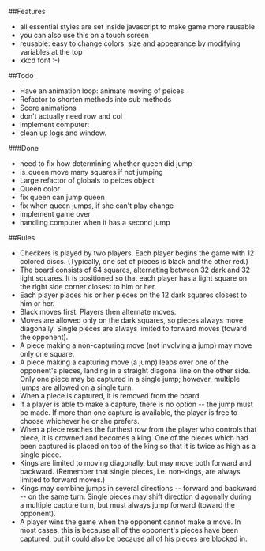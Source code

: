##Features
- all essential styles are set inside javascript to make game more reusable
- you can also use this on a touch screen
- reusable: easy to change colors, size and appearance by modifying variables at the top
- xkcd font :-)



##Todo
- Have an animation loop: animate moving of peices
- Refactor to shorten methods into sub methods
- Score animations
- don't actually need row and col
- implement computer:
- clean up logs and window.

###Done
- need to fix how determining whether queen did jump
- is_queen move many squares if not jumping
- Large refactor of globals to peices object
- Queen color
- fix queen can jump queen
- fix when queen jumps, if she can't play change
- implement game over
- handling computer when it has a second jump



##Rules

- Checkers is played by two players. Each player begins the game with 12 colored discs. (Typically, one set of pieces is black and the other red.)
- The board consists of 64 squares, alternating between 32 dark and 32 light squares. It is positioned so that each player has a light square on the right side corner closest to him or her.
- Each player places his or her pieces on the 12 dark squares closest to him or her.
- Black moves first. Players then alternate moves.
- Moves are allowed only on the dark squares, so pieces always move diagonally. Single pieces are always limited to forward moves (toward the opponent).
- A piece making a non-capturing move (not involving a jump) may move only one square.
- A piece making a capturing move (a jump) leaps over one of the opponent's pieces, landing in a straight diagonal line on the other side. Only one piece may be captured in a single jump; however, multiple jumps are allowed on a single turn.
- When a piece is captured, it is removed from the board.
- If a player is able to make a capture, there is no option -- the jump must be made. If more than one capture is available, the player is free to choose whichever he or she prefers.
- When a piece reaches the furthest row from the player who controls that piece, it is crowned and becomes a king. One of the pieces which had been captured is placed on top of the king so that it is twice as high as a single piece.
- Kings are limited to moving diagonally, but may move both forward and backward. (Remember that single pieces, i.e. non-kings, are always limited to forward moves.)
- Kings may combine jumps in several directions -- forward and backward -- on the same turn. Single pieces may shift direction diagonally during a multiple capture turn, but must always jump forward (toward the opponent).
- A player wins the game when the opponent cannot make a move. In most cases, this is because all of the opponent's pieces have been captured, but it could also be because all of his pieces are blocked in.
